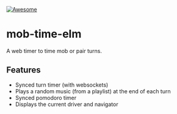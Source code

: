 [![Awesome](https://awesome.re/badge.svg)](https://github.com/mobtimeapp/awesome-mobbing)

# mob-time-elm
A web timer to time mob or pair turns.

## Features
- Synced turn timer (with websockets) 
- Plays a random music (from a playlist) at the end of each turn
- Synced pomodoro timer
- Displays the current driver and navigator
